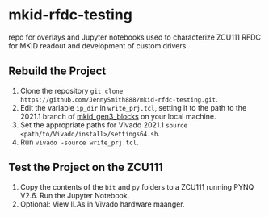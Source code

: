 # mkid-rfdc-testing
repo for overlays and Jupyter notebooks used to characterize ZCU111 RFDC for MKID readout and development of custom drivers.

## Rebuild the Project
1. Clone the repository `git clone https://github.com/JennySmith888/mkid-rfdc-testing.git`.
2. Edit the variable `ip_dir` in `write_prj.tcl`, setting it to the path to the 2021.1 branch of [mkid_gen3_blocks](https://github.com/MazinLab/mkidgen3_blocks/tree/2021.1) on your local machine.
3. Set the appropriate paths for Vivado 2021.1 `source <path/to/Vivado/install>/settings64.sh`.
4. Run `vivado -source write_prj.tcl`.

## Test the Project on the ZCU111
1. Copy the contents of the `bit` and `py` folders to a ZCU111 running PYNQ V2.6. Run the Jupyter Notebook.
2. Optional: View ILAs in Vivado hardware maanger.
